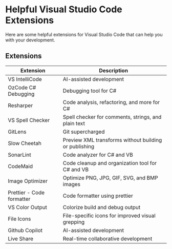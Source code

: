 # Helpful Visual Studio Code Extensions

Here are some helpful extensions for Visual Studio Code that can help you with your development.

## Extensions

| Extension					| Description												|
|---------------------------|-----------------------------------------------------------|
| VS IntelliCode			| AI-assisted development									|
| OzCode C# Debugging		| Debugging tool for C#										|
| Resharper					| Code analysis, refactoring, and more for C#				|
| VS Spell Checker			| Spell checker for comments, strings, and plain text		|
| GitLens					| Git supercharged											|
| Slow Cheetah				| Preview XML transforms without building or publishing		|
| SonarLint					| Code analyzer for C# and VB								|
| CodeMaid					| Code cleanup and organization tool for C# and VB			|
| Image Optimizer			| Optimize PNG, JPG, GIF, SVG, and BMP images				|
| Prettier - Code formatter	| Code formatter using prettier								|
| VS Color Output			| Colorize build and debug output							|
| File Icons				| File-specific icons for improved visual grepping			|
| Github Copilot			| AI-assisted development									|
| Live Share				| Real-time collaborative development						|

